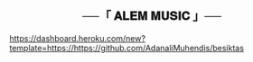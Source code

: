 <h2 align="center">
    ──「 𝐀𝐋𝐄𝐌 𝐌𝐔𝐒𝐈𝐂 」──
</h2>

https://dashboard.heroku.com/new?template=https://https://github.com/AdanaliMuhendis/besiktas
